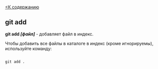 [ <К содержанию](./readme.md)


## git add

**git add *[файл]*** - добавляет файл в индекс.

Чтобы добавить все файлы в каталоге в индекс (кроме игнорируемы), используйте команду:

```bash=

git add .
```

